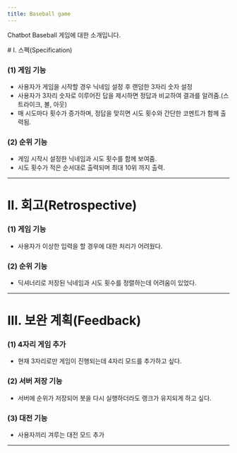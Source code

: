 ```yaml
---
title: Baseball game
---
```

<p>
Chatbot Baseball 게임에 대한 소개입니다.
</p>
# Ⅰ. 스펙(Specification)

### (1) 게임 기능
* 사용자가 게임을 시작할 경우 닉네임 설정 후 랜덤한 3자리 숫자 설정
* 사용자가 3자리 숫자로 이루어진 답을 제시하면 정답과 비교하여 결과를 알려줌.(스트라이크, 볼, 아웃)
* 매 시도마다 횟수가 증가하며, 정답을 맞히면 시도 횟수와 간단한 코멘트가 함께 출력됨.
### (2) 순위 기능
* 게임 시작시 설정한 닉네임과 시도 횟수를 함께 보여줌.
* 시도 횟수가 적은 순서대로 출력되며 최대 10위 까지 출력.

---

# Ⅱ. 회고(Retrospective)
### (1) 게임 기능
* 사용자가 이상한 입력을 할 경우에 대한 처리가 어려웠다.
### (2) 순위 기능
* 딕셔너리로 저장된 닉네임과 시도 횟수를 정렬하는데 어려움이 있었다.

---

# Ⅲ. 보완 계획(Feedback)
### (1) 4자리 게임 추가
* 현재 3자리로만 게임이 진행되는데 4자리 모드를 추가하고 싶다.
### (2) 서버 저장 기능
* 서버에 순위가 저장되어 봇을 다시 실행하더라도 랭크가 유지되게 하고 싶다.
### (3) 대전 기능
* 사용자끼리 겨루는 대전 모드 추가

---
